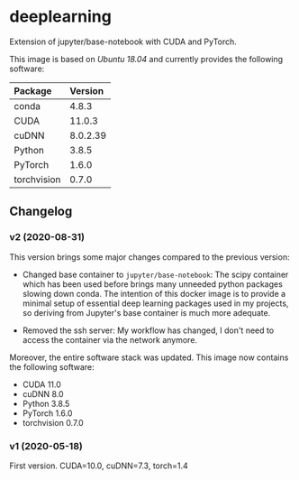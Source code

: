 # deeplearning

Extension of jupyter/base-notebook with CUDA and PyTorch.

This image is based on *Ubuntu 18.04* and currently provides the following
software:

| Package        | Version        |
| :------------- | :------------- |
| conda          | 4.8.3          |
| CUDA           | 11.0.3         |
| cuDNN          | 8.0.2.39       |
| Python         | 3.8.5          |
| PyTorch        | 1.6.0          |
| torchvision    | 0.7.0          |


## Changelog

### v2 (2020-08-31)
This version brings some major changes compared to the previous version:

- Changed base container to `jupyter/base-notebook`: The scipy container which
  has been used before brings many unneeded python packages slowing down conda.
  The intention of this docker image is to provide a minimal setup of
  essential deep learning packages used in my projects, so deriving from
  Jupyter's base container is much more adequate.

- Removed the ssh server: My workflow has changed, I don't need to access the
  container via the network anymore.

Moreover, the entire software stack was updated. This image now contains the
following software:

- CUDA 11.0
- cuDNN 8.0
- Python 3.8.5
- PyTorch 1.6.0
- torchvision 0.7.0


### v1 (2020-05-18)
First version. CUDA=10.0, cuDNN=7.3, torch=1.4
